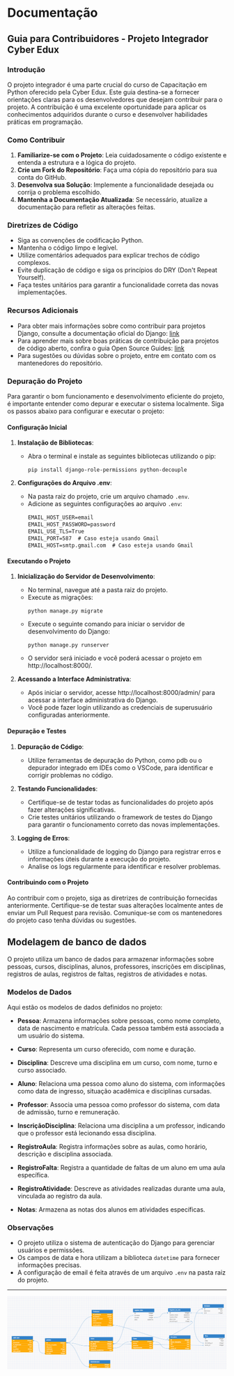 # Documentação

## Guia para Contribuidores - Projeto Integrador Cyber Edux

### Introdução
O projeto integrador é uma parte crucial do curso de Capacitação em Python oferecido pela Cyber Edux. Este guia destina-se a fornecer orientações claras para os desenvolvedores que desejam contribuir para o projeto. A contribuição é uma excelente oportunidade para aplicar os conhecimentos adquiridos durante o curso e desenvolver habilidades práticas em programação.

### Como Contribuir
1. **Familiarize-se com o Projeto**: Leia cuidadosamente o código existente e entenda a estrutura e a lógica do projeto.
2. **Crie um Fork do Repositório**: Faça uma cópia do repositório para sua conta do GitHub.
3. **Desenvolva sua Solução**: Implemente a funcionalidade desejada ou corrija o problema escolhido.
4. **Mantenha a Documentação Atualizada**: Se necessário, atualize a documentação para refletir as alterações feitas.

### Diretrizes de Código
- Siga as convenções de codificação Python.
- Mantenha o código limpo e legível.
- Utilize comentários adequados para explicar trechos de código complexos.
- Evite duplicação de código e siga os princípios do DRY (Don't Repeat Yourself).
- Faça testes unitários para garantir a funcionalidade correta das novas implementações.

### Recursos Adicionais
- Para obter mais informações sobre como contribuir para projetos Django, consulte a documentação oficial do Django: [link](https://docs.djangoproject.com/en/stable/internals/contributing/)
- Para aprender mais sobre boas práticas de contribuição para projetos de código aberto, confira o guia Open Source Guides: [link](https://opensource.guide/how-to-contribute/)
- Para sugestões ou dúvidas sobre o projeto, entre em contato com os mantenedores do repositório.

### Depuração do Projeto

Para garantir o bom funcionamento e desenvolvimento eficiente do projeto, é importante entender como depurar e executar o sistema localmente. Siga os passos abaixo para configurar e executar o projeto:

#### Configuração Inicial

1. **Instalação de Bibliotecas**:
   - Abra o terminal e instale as seguintes bibliotecas utilizando o pip:
     ```
     pip install django-role-permissions python-decouple
     ```

2. **Configurações do Arquivo .env**:
   - Na pasta raiz do projeto, crie um arquivo chamado `.env`.
   - Adicione as seguintes configurações ao arquivo `.env`:
     ```
     EMAIL_HOST_USER=email
     EMAIL_HOST_PASSWORD=password
     EMAIL_USE_TLS=True
     EMAIL_PORT=587  # Caso esteja usando Gmail
     EMAIL_HOST=smtp.gmail.com  # Caso esteja usando Gmail
     ```

#### Executando o Projeto

1. **Inicialização do Servidor de Desenvolvimento**:
   - No terminal, navegue até a pasta raiz do projeto.
   - Execute as migrações:
      ```
     python manage.py migrate
     ```
   - Execute o seguinte comando para iniciar o servidor de desenvolvimento do Django:
     ```
     python manage.py runserver
     ```
   - O servidor será iniciado e você poderá acessar o projeto em http://localhost:8000/.

2. **Acessando a Interface Administrativa**:
   - Após iniciar o servidor, acesse http://localhost:8000/admin/ para acessar a interface administrativa do Django.
   - Você pode fazer login utilizando as credenciais de superusuário configuradas anteriormente.

#### Depuração e Testes

1. **Depuração de Código**:
   - Utilize ferramentas de depuração do Python, como pdb ou o depurador integrado em IDEs como o VSCode, para identificar e corrigir problemas no código.

2. **Testando Funcionalidades**:
   - Certifique-se de testar todas as funcionalidades do projeto após fazer alterações significativas.
   - Crie testes unitários utilizando o framework de testes do Django para garantir o funcionamento correto das novas implementações.

3. **Logging de Erros**:
   - Utilize a funcionalidade de logging do Django para registrar erros e informações úteis durante a execução do projeto.
   - Analise os logs regularmente para identificar e resolver problemas.

#### Contribuindo com o Projeto

Ao contribuir com o projeto, siga as diretrizes de contribuição fornecidas anteriormente. Certifique-se de testar suas alterações localmente antes de enviar um Pull Request para revisão. Comunique-se com os mantenedores do projeto caso tenha dúvidas ou sugestões.

## Modelagem de banco de dados
O projeto utiliza um banco de dados para armazenar informações sobre pessoas, cursos, disciplinas, alunos, professores, inscrições em disciplinas, registros de aulas, registros de faltas, registros de atividades e notas.

### Modelos de Dados

Aqui estão os modelos de dados definidos no projeto:

- **Pessoa**: Armazena informações sobre pessoas, como nome completo, data de nascimento e matrícula. Cada pessoa também está associada a um usuário do sistema.

- **Curso**: Representa um curso oferecido, com nome e duração.

- **Disciplina**: Descreve uma disciplina em um curso, com nome, turno e curso associado.

- **Aluno**: Relaciona uma pessoa como aluno do sistema, com informações como data de ingresso, situação acadêmica e disciplinas cursadas.

- **Professor**: Associa uma pessoa como professor do sistema, com data de admissão, turno e remuneração.

- **InscriçãoDisciplina**: Relaciona uma disciplina a um professor, indicando que o professor está lecionando essa disciplina.

- **RegistroAula**: Registra informações sobre as aulas, como horário, descrição e disciplina associada.

- **RegistroFalta**: Registra a quantidade de faltas de um aluno em uma aula específica.

- **RegistroAtividade**: Descreve as atividades realizadas durante uma aula, vinculada ao registro da aula.

- **Notas**: Armazena as notas dos alunos em atividades específicas.

### Observações

- O projeto utiliza o sistema de autenticação do Django para gerenciar usuários e permissões.
- Os campos de data e hora utilizam a biblioteca `datetime` para fornecer informações precisas.
- A configuração de email é feita através de um arquivo `.env` na pasta raiz do projeto.

---

<img src="/img/bancoDadosLogico.png">
